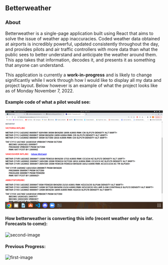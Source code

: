 ## Betterweather

### About

Betterweather is a single-page application built using React that aims to solve the issue of weather app inaccuracies. Coded weather data obtained at airports is incredibly powerful, updated consistently throughout the day, and provides pilots and air traffic controllers with more data than what the public sees to better understand and anticipate the weather around them. This app takes that information, decodes it, and presents it as something that anyone can understand.

This application is currently a **work-in-progress** and is likely to change significantly while I work through how I would like to display all my data and project layout. Below however is an example of what the project looks like as of Monday November 7, 2022.

#### Example code of what a pilot would see:
![metar-report](./public/images/metar-report.png)

#### How betterweather is converting this info (recent weather only so far. Forecasts to come):

![second-image](./public/images/betterweather2.gif)

#### Previous Progress:
![first-image](./public/images/betterweather.gif)